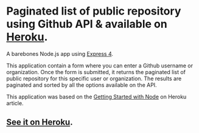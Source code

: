# Paginated list of public repository using Github API & available on [Heroku](https://www.heroku.com/).


A barebones Node.js app using [Express 4](http://expressjs.com/).

This application contain a form where you can enter a Github username or organization.
Once the form is submitted, it returns the paginated list of public repository for this specific user or organization.
The results are paginated and sorted by all the options available on the API.

This application was based on the [Getting Started with Node](https://devcenter.heroku.com/articles/getting-started-with-nodejs#introduction) on Heroku article.

## [See it on Heroku]().
